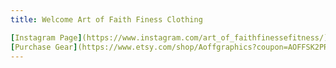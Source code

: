 ```yaml
---
title: Welcome Art of Faith Finess Clothing

[Instagram Page](https://www.instagram.com/art_of_faithfinessefitness/)
[Purchase Gear](https://www.etsy.com/shop/Aoffgraphics?coupon=AOFFSK2PROMO)
---
```

